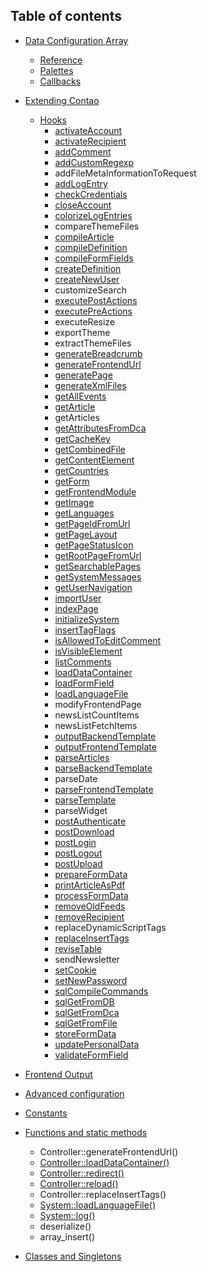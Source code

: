 ## Table of contents

 * [Data Configuration Array](dca/README.md)
     * [Reference](dca/reference.md)
     * [Palettes](dca/palettes.md)
     * [Callbacks](dca/callbacks.md)

 * [Extending Contao](extensions/README.md)
     * [Hooks](extensions/hooks/README.md)
        * [activateAccount](extensions/hooks/activateAccount.md)
        * [activateRecipient](extensions/hooks/activateRecipient.md)
        * [addComment](extensions/hooks/addComment.md)
        * [addCustomRegexp](extensions/hooks/addCustomRegexp.md)
        * addFileMetaInformationToRequest
        * [addLogEntry](extensions/hooks/addLogEntry.md)
        * [checkCredentials](extensions/hooks/checkCredentials.md)
        * [closeAccount](extensions/hooks/closeAccount.md)
        * [colorizeLogEntries](extensions/hooks/colorizeLogEntries.md)
        * compareThemeFiles
        * [compileArticle](extensions/hooks/compileArticle.md)
        * [compileDefinition](extensions/hooks/compileDefinition.md)
        * [compileFormFields](extensions/hooks/compileFormFields.md)
        * [createDefinition](extensions/hooks/createDefinition.md)
        * [createNewUser](extensions/hooks/createNewUser.md)
        * customizeSearch
        * [executePostActions](extensions/hooks/executePostActions.md)
        * [executePreActions](extensions/hooks/executePreActions.md)
        * executeResize
        * exportTheme
        * extractThemeFiles
        * [generateBreadcrumb](extensions/hooks/generateBreadcrumb.md)
        * [generateFrontendUrl](extensions/hooks/generateFrontendUrl.md)
        * [generatePage](extensions/hooks/generatePage.md)
        * [generateXmlFiles](extensions/hooks/generateXmlFiles.md)
        * [getAllEvents](extensions/hooks/getAllEvents.md)
        * [getArticle](extensions/hooks/getArticle.md)
        * getArticles
        * [getAttributesFromDca](extensions/hooks/getAttributesFromDca.md)
        * [getCacheKey](extensions/hooks/getCacheKey.md)
        * [getCombinedFile](extensions/hooks/getCombinedFile.md)
        * [getContentElement](extensions/hooks/getContentElement.md)
        * [getCountries](extensions/hooks/getCountries.md)
        * [getForm](extensions/hooks/getForm.md)
        * [getFrontendModule](extensions/hooks/getFrontendModule.md)
        * [getImage](extensions/hooks/getImage.md)
        * [getLanguages](extensions/hooks/getLanguages.md)
        * [getPageIdFromUrl](extensions/hooks/getPageIdFromUrl.md)
        * [getPageLayout](extensions/hooks/getPageLayout.md)
        * [getPageStatusIcon](extensions/hooks/getPageStatusIcon.md)
        * [getRootPageFromUrl](extensions/hooks/getRootPageFromUrl.md)
        * [getSearchablePages](extensions/hooks/getSearchablePages.md)
        * [getSystemMessages](extensions/hooks/getSystemMessages.md)
        * [getUserNavigation](extensions/hooks/getUserNavigation.md)
        * [importUser](extensions/hooks/importUser.md)
        * [indexPage](extensions/hooks/indexPage.md)
        * [initializeSystem](extensions/hooks/initializeSystem.md)
        * [insertTagFlags](extensions/hooks/insertTagFlags.md)
        * [isAllowedToEditComment](extensions/hooks/isAllowedToEditComment.md)
        * [isVisibleElement](extensions/hooks/isVisibleElement.md)
        * [listComments](extensions/hooks/listComments.md)
        * [loadDataContainer](extensions/hooks/loadDataContainer.md)
        * [loadFormField](extensions/hooks/loadFormField.md)
        * [loadLanguageFile](extensions/hooks/loadLanguageFile.md)
        * modifyFrontendPage
        * newsListCountItems
        * newsListFetchItems
        * [outputBackendTemplate](extensions/hooks/outputBackendTemplate.md)
        * [outputFrontendTemplate](extensions/hooks/outputFrontendTemplate.md)
        * [parseArticles](extensions/hooks/parseArticles.md)
        * [parseBackendTemplate](extensions/hooks/parseBackendTemplate.md)
        * parseDate
        * [parseFrontendTemplate](extensions/hooks/parseFrontendTemplate.md)
        * [parseTemplate](extensions/hooks/parseTemplate.md)
        * parseWidget
        * [postAuthenticate](extensions/hooks/postAuthenticate.md)
        * [postDownload](extensions/hooks/postDownload.md)
        * [postLogin](extensions/hooks/postLogin.md)
        * [postLogout](extensions/hooks/postLogout.md)
        * [postUpload](extensions/hooks/postUpload.md)
        * [prepareFormData](extensions/hooks/prepareFormData.md)
        * [printArticleAsPdf](extensions/hooks/printArticleAsPdf.md)
        * [processFormData](extensions/hooks/processFormData.md)
        * [removeOldFeeds](extensions/hooks/removeOldFeeds.md)
        * [removeRecipient](extensions/hooks/removeRecipient.md)
        * replaceDynamicScriptTags
        * [replaceInsertTags](extensions/hooks/replaceInsertTags.md)
        * [reviseTable](extensions/hooks/reviseTable.md)
        * sendNewsletter
        * [setCookie](extensions/hooks/setCookie.md)
        * [setNewPassword](extensions/hooks/setNewPassword.md)
        * [sqlCompileCommands](extensions/hooks/sqlCompileCommands.md)
        * [sqlGetFromDB](extensions/hooks/sqlGetFromDB.md)
        * [sqlGetFromDca](extensions/hooks/sqlGetFromDca.md)
        * [sqlGetFromFile](extensions/hooks/sqlGetFromFile.md)
        * [storeFormData](extensions/hooks/storeFormData.md)
        * [updatePersonalData](extensions/hooks/updatePersonalData.md)
        * [validateFormField](extensions/hooks/validateFormField.md)

 * [Frontend Output](frontend/README.md)

 * [Advanced configuration](advanced/README.md)

 * [Constants](constants/README.md)

 * [Functions and static methods](functions/README.md)
     * Controller::generateFrontendUrl()
     * [Controller::loadDataContainer()](functions/Controller.loadDataContainer.md)
     * [Controller::redirect()](functions/Controller.redirect.md)
     * [Controller::reload()](functions/Controller.reload.md)
     * Controller::replaceInsertTags()
     * [System::loadLanguageFile()](functions/System.loadLanguageFile.md)
     * [System::log()](functions/System.log.md)
     * deserialize()
     * array_insert()
     
 * [Classes and Singletons](classes/README.md)
